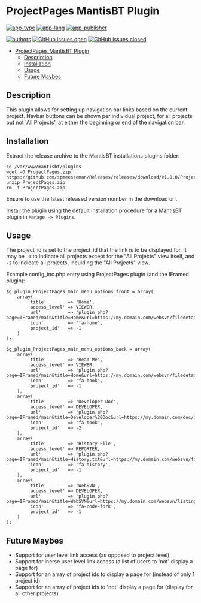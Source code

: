 # ProjectPages MantisBT Plugin

[![app-type](https://img.shields.io/badge/category-mantisbt%20plugins-blue.svg)](https://github.com/spmeesseman)
[![app-lang](https://img.shields.io/badge/language-php-blue.svg)](https://github.com/spmeesseman)
[![app-publisher](https://img.shields.io/badge/%20%20%F0%9F%93%A6%F0%9F%9A%80-app--publisher-e10000.svg)](https://github.com/spmeesseman/app-publisher)

[![authors](https://img.shields.io/badge/authors-scott%20meesseman-6F02B5.svg?logo=visual%20studio%20code)](https://github.com/spmeesseman)
[![GitHub issues open](https://img.shields.io/github/issues-raw/spmeesseman/ProjectPages.svg?maxAge=2592000&logo=github)](https://github.com/spmeesseman/ProjectPages/issues)
[![GitHub issues closed](https://img.shields.io/github/issues-closed-raw/spmeesseman/ProjectPages.svg?maxAge=2592000&logo=github)](https://github.com/spmeesseman/ProjectPages/issues)

- [ProjectPages MantisBT Plugin](#ProjectPages-MantisBT-Plugin)
  - [Description](#Description)
  - [Installation](#Installation)
  - [Usage](#Usage)
  - [Future Maybes](#Future-Maybes)

## Description

This plugin allows for setting up navigation bar links based on the current project.  Navbar buttons can be shown per individual project, for all projects but not 'All Projects', at either the beginning or end of the navigation bar.

## Installation

Extract the release archive to the MantisBT installations plugins folder:

    cd /var/www/mantisbt/plugins
    wget -O ProjectPages.zip https://github.com/spmeesseman/Releases/releases/download/v1.0.0/ProjectPages.zip
    unzip ProjectPages.zip
    rm -f ProjectPages.zip

Ensure to use the latest released version number in the download url.

Install the plugin using the default installation procedure for a MantisBT plugin in `Manage -> Plugins`.

## Usage

The project_id is set to the project_id that the link is to be displayed for.  It may be `-1` to indicate all projects except for the "All Projects" view itself, and `-2` to indicate all projects, inculding the "All Projects" view.

Example config_inc.php entry using ProjectPages plugin (and the IFramed plugin):

    $g_plugin_ProjectPages_main_menu_options_front = array(
        array(
            'title'        => 'Home',
            'access_level' => VIEWER,
            'url'          => 'plugin.php?page=IFramed/main&title=Home&url=https://my.domain.com/websvn/filedetails.php%3Frepname=pja%26path=%2Fproject_name%2Ftrunk%2FREADME.md%26usemime=1',
            'icon'         => 'fa-home',
            'project_id'   => -1
        )
    );

    $g_plugin_ProjectPages_main_menu_options_back = array(
        array(
            'title'        => 'Read Me',
            'access_level' => VIEWER,
            'url'          => 'plugin.php?page=IFramed/main&title=Home&url=https://my.domain.com/websvn/filedetails.php%3Frepname=pja%26path=%2Fproject_name%2Ftrunk%2FREADME.md%26usemime=1',
            'icon'         => 'fa-book',
            'project_id'   => -1
        ),
        array(
            'title'        => 'Developer Doc',
            'access_level' => DEVELOPER,
            'url'          => 'plugin.php?page=IFramed/main&title=Developer%20Doc&url=https://my.domain.com/doc/developernotes.md',
            'icon'         => 'fa-book',
            'project_id'   => -2
        ),
        array(
            'title'        => 'History File',
            'access_level' => REPORTER,
            'url'          => 'plugin.php?page=IFramed/main&title=History.txt&url=https://my.domain.com/websvn/filedetails.php%3Frepname=pja%26path=%2Fproject_name%2Ftrunk%2Fdoc%2Fhistory.txt%26usemime=1',
            'icon'         => 'fa-history',
            'project_id'   => -1
        ),
        array(
            'title'        => 'WebSVN',
            'access_level' => DEVELOPER,
            'url'          => 'plugin.php?page=IFramed/main&title=WebSVN&url=https://my.domain.com/websvn/listing.php%3Frepname=pja%26path=%2Fproject_name%2Ftrunk%2F',
            'icon'         => 'fa-code-fork',
            'project_id'   => -1
        )
    );

## Future Maybes

- Support for user level link access (as opposed to project level)
- Support for inerse user level link access (a list of users to 'not' display a page for)
- Support for an array of project ids to display a page for (instead of only 1 project id)
- Support for an array of project ids to 'not' display a page for (display for all other projects)

